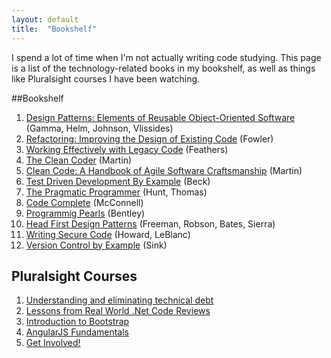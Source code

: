 ```yaml
---
layout: default
title:  "Bookshelf"
---
```


I spend a lot of time when I'm not actually writing code studying. This page is a list of the technology-related books
in my bookshelf, as well as things like Pluralsight courses I have been watching. 

##Bookshelf

1. <a href="http://bit.ly/1qF4AAo">Design Patterns: Elements of Reusable Object-Oriented Software</a> 
(Gamma, Helm, Johnson, Vlissides)
2. <a href="http://bit.ly/1pKGGC5">Refactoring: Improving the Design of Existing Code</a> (Fowler)
3. <a href="http://bit.ly/1m8UUPh">Working Effectively with Legacy Code</a> (Feathers)
4. <a href="http://amzn.to/1qX2vCm">The Clean Coder</a> (Martin)
5. <a href="http://amzn.to/TGrDPB">Clean Code: A Handbook of Agile Software Craftsmanship</a> (Martin)
6. <a href="http://amzn.to/1nSGkXu">Test Driven Development By Example</a> (Beck)
7. <a href="http://bit.ly/1odVGcc">The Pragmatic Programmer</a> (Hunt, Thomas)
8. <a href="http://bit.ly/1qmxKqo">Code Complete</a> (McConnell)
9. <a href="http://bit.ly/1jwRv70">Programmig Pearls</a> (Bentley)
10. <a href="http://bit.ly/1yXKypq">Head First Design Patterns</a> (Freeman, Robson, Bates, Sierra)
11. <a href="http://bit.ly/1qF9vkU">Writing Secure Code</a> (Howard, LeBlanc)
12. <a href="http://bit.ly/UVgFqj">Version Control by Example</a> (Sink)


## Pluralsight Courses

1. <a href="http://bit.ly/1nVru41">Understanding and eliminating technical debt</a>
2. <a href="http://bit.ly/1q62YAp">Lessons from Real World .Net Code Reviews</a>
3. <a href="http://bit.ly/1qoLHEd">Introduction to Bootstrap</a>
4. <a href="http://bit.ly/1m0A0A8">AngularJS Fundamentals</a>
5. <a href="http://bit.ly/TuJIQ2">Get Involved!</a>
